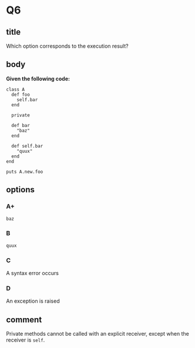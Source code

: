 # Q6

## title

Which option corresponds to the execution result?

## body

**Given the following code:**

```
class A
  def foo
    self.bar
  end

  private

  def bar
    "baz"
  end

  def self.bar
    "quux"
  end
end

puts A.new.foo
```

## options

### A+

`baz`

### B

`quux`

### C

A syntax error occurs

### D

An exception is raised

## comment

Private methods cannot be called with an explicit receiver, except when the receiver is `self`.